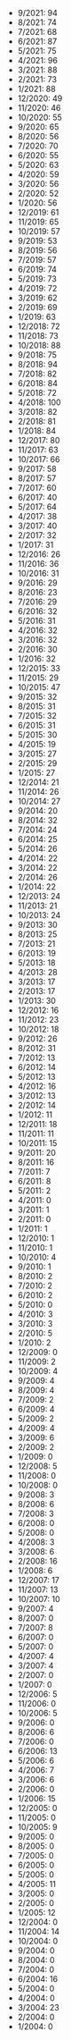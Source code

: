 *  9/2021: 94
*  8/2021: 74
*  7/2021: 68
*  6/2021: 87
*  5/2021: 75
*  4/2021: 96
*  3/2021: 88
*  2/2021: 73
*  1/2021: 88
*  12/2020: 49
*  11/2020: 46
*  10/2020: 55
*  9/2020: 65
*  8/2020: 56
*  7/2020: 70
*  6/2020: 55
*  5/2020: 63
*  4/2020: 59
*  3/2020: 56
*  2/2020: 52
*  1/2020: 56
*  12/2019: 61
*  11/2019: 65
*  10/2019: 57
*  9/2019: 53
*  8/2019: 56
*  7/2019: 57
*  6/2019: 74
*  5/2019: 73
*  4/2019: 72
*  3/2019: 62
*  2/2019: 69
*  1/2019: 63
*  12/2018: 72
*  11/2018: 73
*  10/2018: 88
*  9/2018: 75
*  8/2018: 94
*  7/2018: 82
*  6/2018: 84
*  5/2018: 72
*  4/2018: 100
*  3/2018: 82
*  2/2018: 81
*  1/2018: 84
*  12/2017: 80
*  11/2017: 63
*  10/2017: 66
*  9/2017: 58
*  8/2017: 57
*  7/2017: 60
*  6/2017: 40
*  5/2017: 64
*  4/2017: 38
*  3/2017: 40
*  2/2017: 32
*  1/2017: 31
*  12/2016: 26
*  11/2016: 36
*  10/2016: 31
*  9/2016: 29
*  8/2016: 23
*  7/2016: 29
*  6/2016: 32
*  5/2016: 31
*  4/2016: 32
*  3/2016: 32
*  2/2016: 30
*  1/2016: 32
*  12/2015: 33
*  11/2015: 29
*  10/2015: 47
*  9/2015: 32
*  8/2015: 31
*  7/2015: 32
*  6/2015: 31
*  5/2015: 30
*  4/2015: 19
*  3/2015: 27
*  2/2015: 29
*  1/2015: 27
*  12/2014: 21
*  11/2014: 26
*  10/2014: 27
*  9/2014: 20
*  8/2014: 32
*  7/2014: 24
*  6/2014: 25
*  5/2014: 26
*  4/2014: 22
*  3/2014: 22
*  2/2014: 26
*  1/2014: 22
*  12/2013: 24
*  11/2013: 21
*  10/2013: 24
*  9/2013: 30
*  8/2013: 25
*  7/2013: 21
*  6/2013: 19
*  5/2013: 18
*  4/2013: 28
*  3/2013: 17
*  2/2013: 17
*  1/2013: 30
*  12/2012: 16
*  11/2012: 23
*  10/2012: 18
*  9/2012: 26
*  8/2012: 31
*  7/2012: 13
*  6/2012: 14
*  5/2012: 13
*  4/2012: 16
*  3/2012: 13
*  2/2012: 14
*  1/2012: 11
*  12/2011: 18
*  11/2011: 11
*  10/2011: 15
*  9/2011: 20
*  8/2011: 16
*  7/2011: 7
*  6/2011: 8
*  5/2011: 2
*  4/2011: 0
*  3/2011: 1
*  2/2011: 0
*  1/2011: 1
*  12/2010: 1
*  11/2010: 1
*  10/2010: 4
*  9/2010: 1
*  8/2010: 2
*  7/2010: 2
*  6/2010: 2
*  5/2010: 0
*  4/2010: 3
*  3/2010: 3
*  2/2010: 5
*  1/2010: 2
*  12/2009: 0
*  11/2009: 2
*  10/2009: 4
*  9/2009: 4
*  8/2009: 4
*  7/2009: 2
*  6/2009: 4
*  5/2009: 2
*  4/2009: 4
*  3/2009: 6
*  2/2009: 2
*  1/2009: 0
*  12/2008: 5
*  11/2008: 0
*  10/2008: 0
*  9/2008: 3
*  8/2008: 6
*  7/2008: 3
*  6/2008: 0
*  5/2008: 0
*  4/2008: 3
*  3/2008: 6
*  2/2008: 16
*  1/2008: 6
*  12/2007: 17
*  11/2007: 13
*  10/2007: 10
*  9/2007: 4
*  8/2007: 0
*  7/2007: 8
*  6/2007: 0
*  5/2007: 0
*  4/2007: 4
*  3/2007: 4
*  2/2007: 0
*  1/2007: 0
*  12/2006: 5
*  11/2006: 0
*  10/2006: 5
*  9/2006: 0
*  8/2006: 6
*  7/2006: 0
*  6/2006: 13
*  5/2006: 6
*  4/2006: 7
*  3/2006: 6
*  2/2006: 0
*  1/2006: 15
*  12/2005: 0
*  11/2005: 0
*  10/2005: 9
*  9/2005: 0
*  8/2005: 0
*  7/2005: 0
*  6/2005: 0
*  5/2005: 0
*  4/2005: 11
*  3/2005: 0
*  2/2005: 0
*  1/2005: 12
*  12/2004: 0
*  11/2004: 14
*  10/2004: 0
*  9/2004: 0
*  8/2004: 0
*  7/2004: 0
*  6/2004: 16
*  5/2004: 0
*  4/2004: 0
*  3/2004: 23
*  2/2004: 0
*  1/2004: 0
